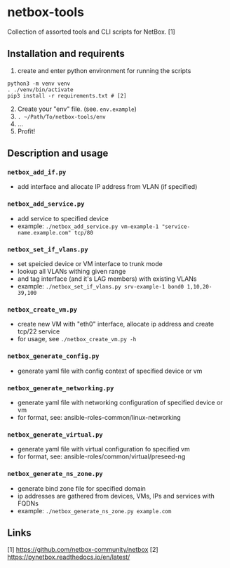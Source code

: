# netbox-tools
Collection of assorted tools and CLI scripts for NetBox. [1]

## Installation and requirents
1. create and enter python environment for running the scripts
```
python3 -m venv venv
. ./venv/bin/activate
pip3 install -r requirements.txt # [2]
```
2. Create your "env" file. (see. `env.example`)
3. `. ~/Path/To/netbox-tools/env`
4. ...
5. Profit!

## Description and usage
### `netbox_add_if.py`
 - add interface and allocate IP address from VLAN (if specified)

### `netbox_add_service.py`
 - add service to specified device
 - example: `./netbox_add_service.py vm-example-1 "service-name.example.com" tcp/80`

### `netbox_set_if_vlans.py`
 - set speicied device or VM interface to trunk mode
 - lookup all VLANs withing given range
 - and tag interface (and it's LAG members) with existing VLANs
 - example: `./netbox_set_if_vlans.py srv-example-1 bond0 1,10,20-39,100`

### `netbox_create_vm.py`
 - create new VM with "eth0" interface, allocate ip address and create tcp/22 service
 - for usage, see `./netbox_create_vm.py -h`

### `netbox_generate_config.py`
 - generate yaml file with config context of specified device or vm

### `netbox_generate_networking.py`
 - generate yaml file with networking configuration of specified device or vm
 - for format, see: ansible-roles-common/linux-networking

### `netbox_generate_virtual.py`
 - generate yaml file with virtual configuration fo specified vm
 - for format, see: ansible-roles/common/virtual/preseed-ng

### `netbox_generate_ns_zone.py`
 - generate bind zone file for specified domain
 - ip addresses are gathered from devices, VMs, IPs and services with FQDNs
 - example: `./netbox_generate_ns_zone.py example.com`

## Links
[1] https://github.com/netbox-community/netbox
[2] https://pynetbox.readthedocs.io/en/latest/
